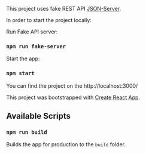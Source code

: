 This project uses fake REST API [JSON-Server](https://github.com/typicode/json-server).

In order to start the project locally:

Run Fake API server: 

### `npm run fake-server`

Start the app:

### `npm start`

You can find the project on the http://localhost:3000/

This project was bootstrapped with [Create React App](https://github.com/facebook/create-react-app).

## Available Scripts

### `npm run build`

Builds the app for production to the `build` folder.<br>




